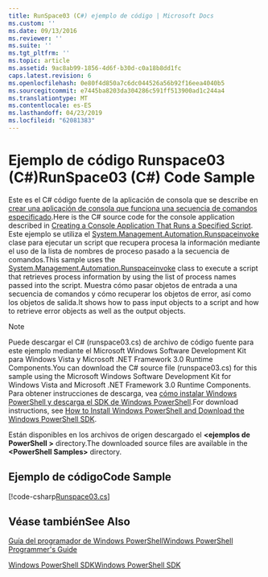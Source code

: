 ```yaml
---
title: RunSpace03 (C#) ejemplo de código | Microsoft Docs
ms.custom: ''
ms.date: 09/13/2016
ms.reviewer: ''
ms.suite: ''
ms.tgt_pltfrm: ''
ms.topic: article
ms.assetid: 9ac8ab99-1856-4d6f-b30d-c0a18b8dd1fc
caps.latest.revision: 6
ms.openlocfilehash: 0e80f4d850a7c6dc044526a56b92f16eea4040b5
ms.sourcegitcommit: e7445ba8203da304286c591ff513900ad1c244a4
ms.translationtype: MT
ms.contentlocale: es-ES
ms.lasthandoff: 04/23/2019
ms.locfileid: "62081383"
---
```

# <a name="runspace03-c-code-sample"></a><span data-ttu-id="1deb4-102">Ejemplo de código Runspace03 (C#)</span><span class="sxs-lookup"><span data-stu-id="1deb4-102">RunSpace03 (C#) Code Sample</span></span>

<span data-ttu-id="1deb4-103">Este es el C# código fuente de la aplicación de consola que se describe en [crear una aplicación de consola que funciona una secuencia de comandos especificado](http://msdn.microsoft.com/en-us/a93e6006-36db-4bcc-b9da-c5bebf4ffd68).</span><span class="sxs-lookup"><span data-stu-id="1deb4-103">Here is the C# source code for the console application described in [Creating a Console Application That Runs a Specified Script](http://msdn.microsoft.com/en-us/a93e6006-36db-4bcc-b9da-c5bebf4ffd68).</span></span> <span data-ttu-id="1deb4-104">Este ejemplo se utiliza el [System.Management.Automation.Runspaceinvoke](/dotnet/api/System.Management.Automation.RunspaceInvoke) clase para ejecutar un script que recupera procesa la información mediante el uso de la lista de nombres de proceso pasado a la secuencia de comandos.</span><span class="sxs-lookup"><span data-stu-id="1deb4-104">This sample uses the [System.Management.Automation.Runspaceinvoke](/dotnet/api/System.Management.Automation.RunspaceInvoke) class to execute a script that retrieves process information by using the list of process names passed into the script.</span></span> <span data-ttu-id="1deb4-105">Muestra cómo pasar objetos de entrada a una secuencia de comandos y cómo recuperar los objetos de error, así como los objetos de salida.</span><span class="sxs-lookup"><span data-stu-id="1deb4-105">It shows how to pass input objects to a script and how to retrieve error objects as well as the output objects.</span></span>

> [!NOTE]
> <span data-ttu-id="1deb4-106">Puede descargar el C# (runspace03.cs) de archivo de código fuente para este ejemplo mediante el Microsoft Windows Software Development Kit para Windows Vista y Microsoft .NET Framework 3.0 Runtime Components.</span><span class="sxs-lookup"><span data-stu-id="1deb4-106">You can download the C# source file (runspace03.cs) for this sample using the Microsoft Windows Software Development Kit for Windows Vista and Microsoft .NET Framework 3.0 Runtime Components.</span></span> <span data-ttu-id="1deb4-107">Para obtener instrucciones de descarga, vea [cómo instalar Windows PowerShell y descarga el SDK de Windows PowerShell](/powershell/developer/installing-the-windows-powershell-sdk).</span><span class="sxs-lookup"><span data-stu-id="1deb4-107">For download instructions, see [How to Install Windows PowerShell and Download the Windows PowerShell SDK](/powershell/developer/installing-the-windows-powershell-sdk).</span></span>
>
> <span data-ttu-id="1deb4-108">Están disponibles en los archivos de origen descargado el  **\<ejemplos de PowerShell >** directory.</span><span class="sxs-lookup"><span data-stu-id="1deb4-108">The downloaded source files are available in the **\<PowerShell Samples>** directory.</span></span>

## <a name="code-sample"></a><span data-ttu-id="1deb4-109">Ejemplo de código</span><span class="sxs-lookup"><span data-stu-id="1deb4-109">Code Sample</span></span>

[!code-csharp[Runspace03.cs](../../powershell-sdk-samples/SDK-2.0/csharp/Runspace03/Runspace03.cs#L11-L88 "Runspace03.cs")]

## <a name="see-also"></a><span data-ttu-id="1deb4-110">Véase también</span><span class="sxs-lookup"><span data-stu-id="1deb4-110">See Also</span></span>

[<span data-ttu-id="1deb4-111">Guía del programador de Windows PowerShell</span><span class="sxs-lookup"><span data-stu-id="1deb4-111">Windows PowerShell Programmer's Guide</span></span>](./windows-powershell-programmer-s-guide.md)

[<span data-ttu-id="1deb4-112">Windows PowerShell SDK</span><span class="sxs-lookup"><span data-stu-id="1deb4-112">Windows PowerShell SDK</span></span>](../windows-powershell-reference.md)